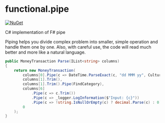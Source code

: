 # functional.pipe

[![NuGet](https://buildstats.info/nuget/functional.pipe)](https://www.nuget.org/packages/functional.pipe/)

C# implementation of F# pipe

Piping helps you divide complex problem into smaller, simple operation and handle them one by one. Also, with careful use, the code will read much better and more like a natural language.

```csharp
public MoneyTransaction Parse(IList<string> columns)
{
    return new MoneyTransaction(
        columns[0].Pipe(c => DateTime.ParseExact(c, "dd MMM yy", CultureInfo.InvariantCulture)),
        columns[1].Trim(),
        columns[1].Trim().Pipe(FindCategory),
        columns[6]
            .Pipe(c => c.Trim())
            .Pipe(c => _logger.LogInformation($"Input: {c}"))
            .Pipe(c => !string.IsNullOrEmpty(c) ? decimal.Parse(c) : 0),
        0
    );
}
```

